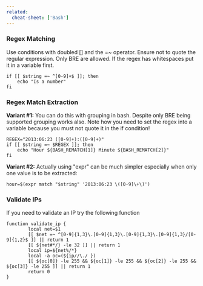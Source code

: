```yaml
---
related:
  cheat-sheet: ['Bash']
---
```


### Regex Matching

Use conditions with doubled [] and the =\~ operator. Ensure not to quote
the regular expression. Only BRE are allowed. If the regex has
whitespaces put it in a variable first.

    if [[ $string =~ ^[0-9]+$ ]]; then 
        echo "Is a number"
    fi

### Regex Match Extraction

**Variant \#1:** You can do this with grouping in bash. Despite only BRE
being supported grouping works also. Note how you need to set the regex
into a variable because you must not quote it in the if condition!

    REGEX="2013:06:23 ([0-9]+):([0-9]+)"
    if [[ $string =~ $REGEX ]]; then
        echo "Hour ${BASH_REMATCH[1]} Minute ${BASH_REMATCH[2]}"
    fi

**Variant \#2:** Actually using "expr" can be much simpler especially when only one value is to be extracted:

    hour=$(expr match "$string" '2013:06:23 \([0-9]\+\)')

### Validate IPs

If you need to validate an IP try the following function

    function validate_ip {
            local net=$1
            [[ $net =~ ^[0-9]{1,3}\.[0-9]{1,3}\.[0-9]{1,3}\.[0-9]{1,3}/[0-9]{1,2}$ ]] || return 1
            [[ ${net#*/} -le 32 ]] || return 1
            local ip=${net%/*}
            local -a oc=(${ip//\./ })
            [[ ${oc[0]} -le 255 && ${oc[1]} -le 255 && ${oc[2]} -le 255 && ${oc[3]} -le 255 ]] || return 1
            return 0
    }
